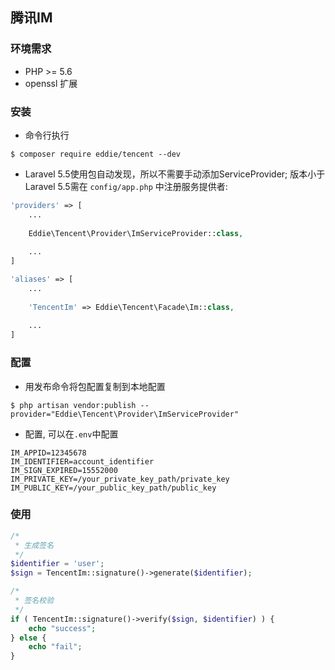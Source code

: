 ## 腾讯IM ##

### 环境需求

- PHP >= 5.6
- openssl 扩展



### 安装

+ 命令行执行

```shell
$ composer require eddie/tencent --dev
```

+ Laravel 5.5使用包自动发现，所以不需要手动添加ServiceProvider; 版本小于Laravel 5.5需在 `config/app.php` 中注册服务提供者:

```php
'providers' => [
    ...
    
    Eddie\Tencent\Provider\ImServiceProvider::class,
    
    ...
]

'aliases' => [
    ...
    
    'TencentIm' => Eddie\Tencent\Facade\Im::class,
    
    ...
]
```



### 配置

+ 用发布命令将包配置复制到本地配置

```shell
$ php artisan vendor:publish --provider="Eddie\Tencent\Provider\ImServiceProvider"
```

+ 配置, 可以在`.env`中配置

```shell
IM_APPID=12345678
IM_IDENTIFIER=account_identifier
IM_SIGN_EXPIRED=15552000
IM_PRIVATE_KEY=/your_private_key_path/private_key
IM_PUBLIC_KEY=/your_public_key_path/public_key
```


### 使用

```php
/*
 * 生成签名
 */
$identifier = 'user';
$sign = TencentIm::signature()->generate($identifier);

/*
 * 签名校验
 */
if ( TencentIm::signature()->verify($sign, $identifier) ) {
    echo "success";
} else {
    echo "fail";
}
```